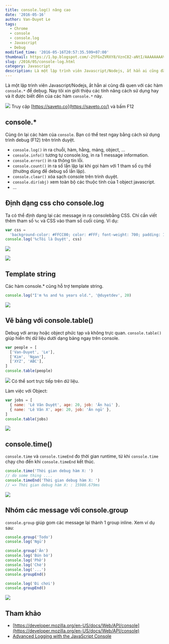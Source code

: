 ```yaml
---
title: console.log() nâng cao
date: '2016-05-16'
author: Van-Duyet Le
tags:
  - Chrome
  - console
  - console.log
  - Javascript
  - Debug
modified_time: '2016-05-16T20:57:35.599+07:00'
thumbnail: https://1.bp.blogspot.com/-2tFGxZVRXY8/VznC82-aNtI/AAAAAAAAVLg/nL2_UJPqxrAG5BSQVhCjR3f-OpM8tESyQCK4B/s1600/Screenshot%2Bfrom%2B2016-05-16%2B19-50-27.png
slug: /2016/05/console-log.html
category: Javascript
description: Là một lập trình viên Javascript/Nodejs, ắt hẳn ai cũng đã quen với các hàm `console.*` để debug. Nay tôi xin giới thiệu các tính năng cách sử dụng hay và ít được biết đến của các hàm `console.*` này.
---
```


Là một lập trình viên Javascript/Nodejs, ắt hẳn ai cũng đã quen với các hàm `console.*` để debug.
Nay tôi xin giới thiệu các tính năng cách sử dụng hay và ít được biết đến của các hàm `console.*` này.

[![](https://1.bp.blogspot.com/-2tFGxZVRXY8/VznC82-aNtI/AAAAAAAAVLg/nL2_UJPqxrAG5BSQVhCjR3f-OpM8tESyQCK4B/s1600/Screenshot%2Bfrom%2B2016-05-16%2B19-50-27.png)](https://blog.duyet.net/2016/05/console-log.html)
Truy cập [https://saveto.co](https://saveto.co/) và bấm F12

## console.\*

Cùng ôn lại các hàm của `console`. Bạn có thể test ngay bằng cách sử dụng trình debug (F12) trên trình duyệt.

- `console.log()` in ra chuỗi, hàm, hằng, mảng, object, ...
- `console.info()` tương tự console.log, in ra 1 message information.
- `console.error()` in ra thông tin lỗi.
- `console.count()` in ra số lần lặp lại khi gọi hàm với 1 tham số cụ thể (thường dùng để debug số lần lặp).
- `console.clear()` xóa sạch console trên trình duyệt.
- `console.dir(obj)` xem toàn bộ các thuộc tính của 1 object javascript.
- ...

## Định dạng css cho console.log

Ta có thể định dạng lại các message in ra consolebằng CSS. Chỉ cần viết thêm tham số `%c` và CSS vào tham số cuối cùng. Ví dụ:

```js
var css =
  'background-color: #FFCC00; color: #FFF; font-weight: 700; padding: 10px'
console.log('%cTôi là Duyệt', css)
```

![](https://2.bp.blogspot.com/-B3qwRAK5OnM/VznFtqncUwI/AAAAAAAAVLs/7tqW2Ohn8YUdTGonlIptsWPJbL-9d_2nQCK4B/s1600/Screenshot%2Bfrom%2B2016-05-16%2B20-04-41.png)

![](https://1.bp.blogspot.com/-qLUjlDkW9ss/VznOr0YGq3I/AAAAAAAAVM8/1ynNTWo_zq88Eu1mdssNC5awYH4sxyO-wCK4B/s1600/Screenshot%2Bfrom%2B2016-05-16%2B20-43-26.png)

## Template string

Các hàm console.\* cũng hỗ trợ template string.

```js
console.log("I'm %s and %s years old.", '@duyetdev', 20)
```

![](https://4.bp.blogspot.com/-LpnbNfzxwiw/VznOSwSB2XI/AAAAAAAAVMw/WJAQZy_oKWI8L31cUZKXs8qD3C0mF-WzQCK4B/s1600/Screenshot%2Bfrom%2B2016-05-16%2B20-41-35.png)

## Vẽ bảng với console.table()

Debug với array hoặc object phức tạp và không trực quan. `console.table()` giúp hiển thị dữ liệu dưới dạng bảng ngay trên console.

```js
var people = [
  ['Van-Duyet', 'Le'],
  ['Kim', 'Ngan'],
  ['XYZ', 'ABC'],
]
console.table(people)
```

![](https://4.bp.blogspot.com/-I7T2ayjwuG0/VznHHbPnuOI/AAAAAAAAVL4/Xj38no2ytU0RFS364KRHOlSArAS7Ph2XgCK4B/s1600/Screenshot%2Bfrom%2B2016-05-16%2B20-10-50.png)
Có thể sort trực tiếp trên dữ liệu.

Làm việc với Object:

```js
var jobs = [
  { name: 'Lê Văn Duyệt', age: 20, job: 'Ăn hại' },
  { name: 'Lê Văn X', age: 20, job: 'Ăn ngủ' },
]
console.table(jobs)
```

![](https://1.bp.blogspot.com/-raB55lsLtiM/VznINa_YgeI/AAAAAAAAVME/PQe6-hMOsPwg_onUqUvDpiYF4L0VgtSMACK4B/s1600/Screenshot%2Bfrom%2B2016-05-16%2B20-15-50.png)

## console.time()

`console.time` và `console.timeEnd` đo thời gian runtime, từ khi `console.time` chạy cho đến khi `console.timeEnd` kết thúc.

```js
console.time('Thời gian debug hàm X: ')
// do some thing ....
console.timeEnd('Thời gian debug hàm X: ')
// => Thời gian debug hàm X: : 15986.679ms
```

![](https://2.bp.blogspot.com/-2VW1YKzWB7w/VznJTuYYfqI/AAAAAAAAVMQ/u7tPZK_3UnUM-LkpBrrfHWiHn5R0btsIgCK4B/s1600/Screenshot%2Bfrom%2B2016-05-16%2B20-20-15.png)

## Nhóm các message với console.group

`console.group` giúp gom các message lại thành 1 group inline. Xem ví dụ sau:

```js
console.group('Todo')
console.log('Ngủ')

console.group('Ăn')
console.log('Bún bò')
console.log('Phở')
console.log('Chè')
console.log('...')
console.groupEnd()

console.log('Đi chơi')
console.groupEnd()
```

![](https://3.bp.blogspot.com/-ZPMJmH_7IZY/VznMKlSBbLI/AAAAAAAAVMc/AhIq2AqmPu4flHf2P_pBJ4VnNQw_gZ8mgCK4B/s1600/Screenshot%2Bfrom%2B2016-05-16%2B20-32-38.png)

## Tham khảo

- [https://developer.mozilla.org/en-US/docs/Web/API/console](https://developer.mozilla.org/en-US/docs/Web/API/console)
- [Advanced Logging with the JavaScript Console](https://egghead.io/series/js-console-for-power-users)
